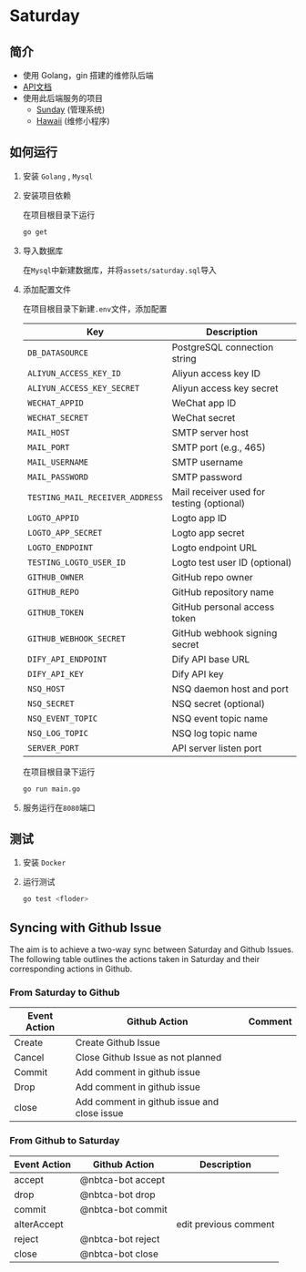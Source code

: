 # Saturday

## 简介

+ 使用 Golang，gin 搭建的维修队后端
+ [API文档](https://nbtca.github.io/Saturday/api)
+ 使用此后端服务的项目
  + [Sunday](https://github.com/nbtca/Sunday) (管理系统)
  + [Hawaii](https://github.com/nbtca/Hawaii) (维修小程序)

## 如何运行

1. 安装 `Golang` , `Mysql`
2. 安装项目依赖

   在项目根目录下运行

   ``` sh
   go get
   ```

3. 导入数据库

   在`Mysql`中新建数据库，并将`assets/saturday.sql`导入
4. 添加配置文件

   在项目根目录下新建`.env`文件，添加配置

   | Key                        | Description                   |
   | -------------------------- | ----------------------------- |
   | `DB_DATASOURCE`            | PostgreSQL connection string  |
   | `ALIYUN_ACCESS_KEY_ID`     | Aliyun access key ID          |
   | `ALIYUN_ACCESS_KEY_SECRET` | Aliyun access key secret      |
   | `WECHAT_APPID`             | WeChat app ID                 |
   | `WECHAT_SECRET`            | WeChat secret                 |
   | `MAIL_HOST`                | SMTP server host              |
   | `MAIL_PORT`                | SMTP port (e.g., 465)         |
   | `MAIL_USERNAME`            | SMTP username                 |
   | `MAIL_PASSWORD`            | SMTP password                 |
   | `TESTING_MAIL_RECEIVER_ADDRESS`    | Mail receiver used for testing (optional)         |
   | `LOGTO_APPID`              | Logto app ID                  |
   | `LOGTO_APP_SECRET`         | Logto app secret              |
   | `LOGTO_ENDPOINT`           | Logto endpoint URL            |
   | `TESTING_LOGTO_USER_ID`       | Logto test user ID (optional) |
   | `GITHUB_OWNER`             | GitHub repo owner             |
   | `GITHUB_REPO`              | GitHub repository name        |
   | `GITHUB_TOKEN`             | GitHub personal access token  |
   | `GITHUB_WEBHOOK_SECRET`    | GitHub webhook signing secret |
   | `DIFY_API_ENDPOINT`        | Dify API base URL             |
   | `DIFY_API_KEY`             | Dify API key                  |
   | `NSQ_HOST`                 | NSQ daemon host and port      |
   | `NSQ_SECRET`               | NSQ secret (optional)         |
   | `NSQ_EVENT_TOPIC`          | NSQ event topic name          |
   | `NSQ_LOG_TOPIC`            | NSQ log topic name            |
   | `SERVER_PORT`              | API server listen port        |

   在项目根目录下运行

   ``` sh
   go run main.go
   ```

5. 服务运行在`8080`端口

## 测试

1. 安装 `Docker`
2. 运行测试

   ```sh
   go test <floder>
   ```

## Syncing with Github Issue

The aim is to achieve a two-way sync between Saturday and Github Issues. The following table outlines the actions taken in Saturday and their corresponding actions in Github.

### From Saturday to Github

| Event Action | Github Action | Comment |
| --- | --- | ---|
| Create | Create Github Issue | |
| Cancel | Close Github Issue as not planned  | |
| Commit | Add comment in github issue  | |
| Drop | Add comment in github issue  | |
| close | Add comment in github issue and close issue | |

### From Github to Saturday

| Event Action | Github Action | Description |
| --- | --- | ---|
| accept | @nbtca-bot accept | |
| drop | @nbtca-bot drop | |
| commit | @nbtca-bot commit | |
| alterAccept |  | edit previous comment |
| reject | @nbtca-bot reject | |
| close | @nbtca-bot close | |
